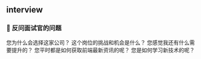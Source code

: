 ## interview

### 🚥 反问面试官的问题
您为什么会选择这家公司？
这个岗位的挑战和机会是什么？
您感觉我还有什么需要提升的？
您平时都是如何获取前端最新资讯的呢？
您是如何学习新技术的呢？